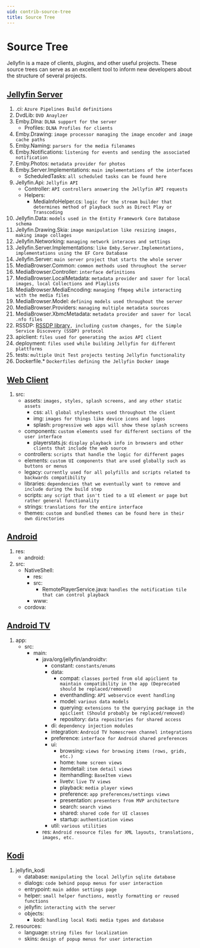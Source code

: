 ```yaml
---
uid: contrib-source-tree
title: Source Tree
---
```


# Source Tree

Jellyfin is a maze of clients, plugins, and other useful projects. These source trees can serve as an excellent tool to inform new developers about the structure of several projects.

## [Jellyfin Server](https://github.com/jellyfin/jellyfin)

1.  .ci: `Azure Pipelines Build definitions`
2.  DvdLib: `DVD Anaylzer`
3.  Emby.Dlna: `DLNA support for the server`
    - Profiles: `DLNA Profiles for clients`
4.  Emby.Drawing: `image processor managing the image encoder and image cache paths`
5.  Emby.Naming: `parsers for the media filenames`
6.  Emby.Notifications: `listening for events and sending the associated notification`
7.  Emby.Photos: `metadata provider for photos`
8.  Emby.Server.Implementations: `main implementations of the interfaces`
    - ScheduledTasks: `all scheduled tasks can be found here`
9.  Jellyfin.Api: `Jellyfin API`
    - Controller: `API controllers answering the Jellyfin API requests`
    - Helpers:
      - MediaInfoHelper.cs: `logic for the stream builder that determines method of playback such as Direct Play or Transcoding`
10. Jellyfin.Data: `models used in the Entity Framework Core Database schema`
11. Jellyfin.Drawing.Skia: `image manipulation like resizing images, making image collages`
12. Jellyfin.Networking: `managing network interaces and settings`
13. Jellyfin.Server.Implementations: `like Emby.Server.Implementations, implementations using the EF Core Database`
14. Jellyfin.Server: `main server project that starts the whole server`
15. MediaBrowser.Common: `common methods used throughout the server`
16. MediaBrowser.Controller: `interface definitions`
17. MediaBrowser.LocalMetadata: `metadata provider and saver for local images, local Collections and Playlists`
18. MediaBrowser.MediaEncoding: `managing ffmpeg while interacting with the media files`
19. MediaBrowser.Model: `defining models used throughout the server`
20. MediaBrowser.Providers: `managing multiple metadata sources`
21. MediaBrowser.XbmcMetadata: `metadata provider and saver for local .nfo files`
22. RSSDP: [RSSDP library](https://github.com/Yortw/RSSDP)`, including custom changes, for the Simple Service Discovery (SSDP) protocol`
23. apiclient: `files used for generating the axios API client`
24. deployment: `files used while building Jellyfin for different plattforms`
25. tests: `multiple Unit Test projects testing Jellyfin functionality`
26. Dockerfile.* `Dockerfiles defining the Jellyfin Docker image`

## [Web Client](https://github.com/jellyfin/jellyfin-web)

1. src:
    - assets: `images, styles, splash screens, and any other static assets`
        - css: `all global stylesheets used throughout the client`
        - img: `images for things like device icons and logos`
        - splash: `progressive web apps will show these splash screens`
    - components: `custom elements used for different sections of the user interface`
        - playerstats.js: `display playback info in browsers and other clients that include the web source`
    - controllers: `scripts that handle the logic for different pages`
    - elements: `custom UI components that are used globally such as buttons or menus`
    - legacy: `currently used for all polyfills and scripts related to backwards compatibility`
    - libraries: `dependencies that we eventually want to remove and include during the build step`
    - scripts: `any script that isn't tied to a UI element or page but rather general functionality`
    - strings: `translations for the entire interface`
    - themes: `custom and bundled themes can be found here in their own directories`

## [Android](https://github.com/jellyfin/jellyfin-android)

1. res:
   - android:
2. src:
   - NativeShell:
     - res:
     - src:
       - RemotePlayerService.java: `handles the notification tile that can control playback`
     - www:
   - cordova:

## [Android TV](https://github.com/jellyfin/jellyfin-androidtv)

1. app:
   - src:
     - main:
       - java/org/jellyfin/androidtv:
         - constant: `constants/enums`
         - data:
           - compat: `classes ported from old apiclient to maintain compatibility in the app (Deprecated should be replaced/removed)`
           - eventhandling: `API webservice event handling`
           - model: `various data models`
           - querying: `extensions to the querying package in the apiclient (Should probably be replaced/removed)`
           - repository: `data repositories for shared access`
         - di: `dependency injection modules`
         - integration: `Android TV homescreen channel integrations`
         - preference: `interface for Android shared preferences`
         - ui:
           - browsing: `views for browsing items (rows, grids, etc.)`
           - home: `home screen views`
           - itemdetail: `item detail views`
           - itemhandling: `BaseItem views`
           - livetv: `live TV views`
           - playback: `media player views`
           - preference: `app preferences/settings views`
           - presentation: `presenters from MVP architecture`
           - search: `search views`
           - shared: `shared code for UI classes`
           - startup: `authentication views`
         - util: `various utilities`
       - res: `Android resource files for XML layouts, translations, images, etc.`

## [Kodi](https://github.com/jellyfin/jellyfin-kodi)

1. jellyfin_kodi
   - database: `manipulating the local Jellyfin sqlite database`
   - dialogs: `code behind popup menus for user interaction`
   - entrypoint: `main addon settings page`
   - helper: `small helper functions, mostly formatting or reused functions`
   - jellyfin: `interacting with the server`
   - objects:
     - kodi: `handling local Kodi media types and database`
2. resources:
   - language: `string files for localization`
   - skins: `design of popup menus for user interaction`
